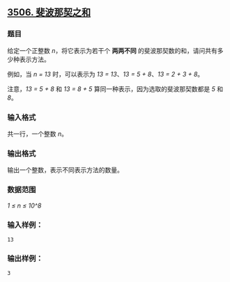 ## [3506. 斐波那契之和](https://www.acwing.com/problem/content/3509/)

### 题目

给定一个正整数 *n*，将它表示为若干个 **两两不同** 的斐波那契数的和，请问共有多少种表示方法。

例如，当 *n = 13* 时，可以表示为 *13 = 13*、*13 = 5 + 8*、*13 = 2 + 3 + 8*。

注意，*13 = 5 + 8* 和 *13 = 8 + 5* 算同一种表示，因为选取的斐波那契数都是 *5* 和 *8*。

### 输入格式

共一行，一个整数 *n*。

### 输出格式

输出一个整数，表示不同表示方法的数量。

### 数据范围

*1 ≤ n ≤ 10^8*

### 输入样例：

```
13
```

### 输出样例：

```
3
```
